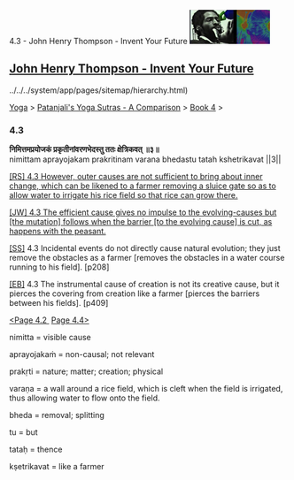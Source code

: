 4.3 - John Henry Thompson - Invent Your Future [![John Henry Thompson - Invent Your Future](../../../_/rsrc/1329567069254/config/customLogo.gif-revision=6.png)](../../../index.html)

[John Henry Thompson - Invent Your Future](../../../index.html)
---------------------------------------------------------------

../../../system/app/pages/sitemap/hierarchy.html)
    

[Yoga](../../../yoga.html)‎ > ‎[Patanjali's Yoga Sutras - A Comparison](../../patanjani.html)‎ > ‎[Book 4](../book-4.html)‎ > ‎

### 4.3

**निमित्तमप्रयोजकं प्रकृतीनांवरणभेदस्तु ततः क्षेत्रिकवत् ॥३॥**  
nimittam aprayojakam prakritinam varana bhedastu tatah kshetrikavat ||3||  
  

[\[RS\] 4.3 However, outer causes are not sufficient to bring about inner change, which can be likened to a farmer removing a sluice gate so as to allow water to irrigate his rice field so that rice can grow there.](http://www.ashtangayoga.info/source-texts/yoga-sutra-patanjali/chapter-4/item/nimittam-aprayojakam-prakritinam-varana-bhedastu/)  

[\[JW\] 4.3 The efficient cause gives no impulse to the evolving-causes but \[the mutation\] follows when the barrier \[to the evolving cause\] is cut, as happens with the peasant.](http://books.google.com/books?id=YzFImjtOxUwC&pg=PA301&ci=76%2C736%2C771%2C88&source=bookclip)  
  
[\[SS\]](http://www.amazon.com/Yoga-Sutras-Patanjali-Commentary-Satchidananda/dp/0932040381) 4.3 Incidental events do not directly cause natural evolution; they just remove the obstacles as a farmer \[removes the obstacles in a water course running to his field\]. \[p208\]  
  
[\[EB\]](http://www.amazon.com/Yoga-Sutras-Patanjali-Translation-Commentary/dp/0865477361/ref=sr_1_1?ie=UTF8&s=books&qid=1250508322&sr=1-1) 4.3 The instrumental cause of creation is not its creative cause, but it pierces the covering from creation like a farmer \[pierces the barriers between his fields\]. \[p409\]  
  
  
[<Page 4.2](42.html)[ ](41.html) [Page 4.4>](44.html)  

nimitta = visible cause  
  
aprayojakaṁ = non-causal; not relevant  
  
prakṛti = nature; matter; creation; physical  
  
varaṇa = a wall around a rice field, which is cleft when the field is irrigated, thus allowing water to flow onto the field.  
  
bheda = removal; splitting  
  
tu = but  
  
tataḥ = thence  
  
kṣetrikavat = like a farmer

